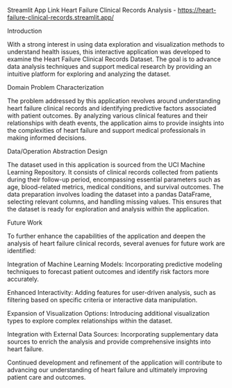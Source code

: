 Streamlit App Link
Heart Failure Clinical Records Analysis -  https://heart-failure-clinical-records.streamlit.app/


Introduction


With a strong interest in using data exploration and visualization methods to understand health issues, this interactive application was developed to examine the Heart Failure Clinical Records Dataset. The goal is to advance data analysis techniques and support medical research by providing an intuitive platform for exploring and analyzing the dataset.

Domain Problem Characterization


The problem addressed by this application revolves around understanding heart failure clinical records and identifying predictive factors associated with patient outcomes. By analyzing various clinical features and their relationships with death events, the application aims to provide insights into the complexities of heart failure and support medical professionals in making informed decisions.

Data/Operation Abstraction Design


The dataset used in this application is sourced from the UCI Machine Learning Repository. It consists of clinical records collected from patients during their follow-up period, encompassing essential parameters such as age, blood-related metrics, medical conditions, and survival outcomes. The data preparation involves loading the dataset into a pandas DataFrame, selecting relevant columns, and handling missing values. This ensures that the dataset is ready for exploration and analysis within the application.

Future Work


To further enhance the capabilities of the application and deepen the analysis of heart failure clinical records, several avenues for future work are identified:



Integration of Machine Learning Models: Incorporating predictive modeling techniques to forecast patient outcomes and identify risk factors more accurately.


Enhanced Interactivity: Adding features for user-driven analysis, such as filtering based on specific criteria or interactive data manipulation.


Expansion of Visualization Options: Introducing additional visualization types to explore complex relationships within the dataset.


Integration with External Data Sources: Incorporating supplementary data sources to enrich the analysis and provide comprehensive insights into heart failure.


Continued development and refinement of the application will contribute to advancing our understanding of heart failure and ultimately improving patient care and outcomes.


